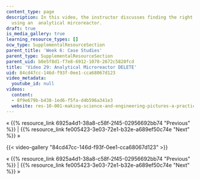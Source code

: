 ```yaml
---
content_type: page
description: In this video, the instructor discusses finding the right point of view,
  using an  analytical mircoreactor.
draft: true
is_media_gallery: true
learning_resource_types: []
ocw_type: SupplementalResourceSection
parent_title: 'Week 6: Case Studies'
parent_type: SupplementalResourceSection
parent_uid: b0e5f8d1-f7e8-6912-1070-2672c5820fcd
title: 'Video 29: Analytical Microreactor DELETE'
uid: 84cd47cc-146d-f93f-0ee1-cca68067d123
video_metadata:
  youtube_id: null
videos:
  content:
  - 8f9e679b-b438-1ed6-f5fa-d4b596a341e3
  website: res-10-001-making-science-and-engineering-pictures-a-practical-guide-to-presenting-your-work-spring-2016
---
```

« {{% resource_link 6925a4d1-38a8-c58f-2f45-02956692bb74 "Previous" %}} | {{% resource_link fe005423-3e03-72e1-b32e-a689ef50c74e "Next" %}} »

{{< video-gallery "84cd47cc-146d-f93f-0ee1-cca68067d123" >}}


« {{% resource_link 6925a4d1-38a8-c58f-2f45-02956692bb74 "Previous" %}} | {{% resource_link fe005423-3e03-72e1-b32e-a689ef50c74e "Next" %}} »
